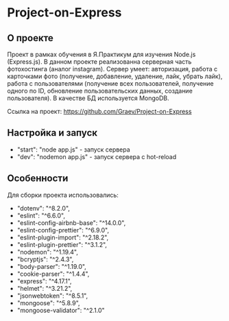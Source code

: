 # Project-on-Express

## О проекте

Проект в рамках обучения в Я.Практикум для изучения Node.js (Express.js). В данном проекте реализованна серверная часть фотохостинга (аналог instagram).
Сервер умеет: авторизация, работа с карточками фото (получение, добавление, удаление, лайк, убрать лайк), работа с пользователями (получение всех пользователей, 
получение одного по ID, обновление пользовательских данных, создание пользователя).
В качестве БД используется MongoDB.

Ссылка на проект: https://github.com/Graev/Project-on-Express

## Настройка и запуск

  * "start": "node app.js" - запуск сервера
  * "dev": "nodemon app.js" - запуск сервера с hot-reload

## Особенности

Для сборки проекта использовались: 
  *  "dotenv": "^8.2.0",
  *  "eslint": "^6.6.0",
  *  "eslint-config-airbnb-base": "^14.0.0",
  *  "eslint-config-prettier": "^6.9.0",
  *  "eslint-plugin-import": "^2.18.2",
  *  "eslint-plugin-prettier": "^3.1.2",
  *  "nodemon": "^1.19.4",
  *  "bcryptjs": "^2.4.3",
  *  "body-parser": "^1.19.0",
  *  "cookie-parser": "^1.4.4",
  *  "express": "^4.17.1",
  *  "helmet": "^3.21.2",
  *  "jsonwebtoken": "^8.5.1",
  *  "mongoose": "^5.8.9",
  *  "mongoose-validator": "^2.1.0"
